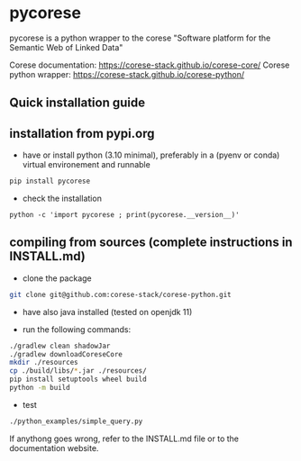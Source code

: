 # pycorese

pycorese is a python wrapper to the corese "Software platform for the Semantic Web of Linked Data"

Corese documentation:  https://corese-stack.github.io/corese-core/
Corese python wrapper: https://corese-stack.github.io/corese-python/


## Quick installation guide

## installation from pypi.org

- have or install python (3.10 minimal), preferably in a (pyenv or conda) virtual environement and runnable

```bash
pip install pycorese
```

- check the installation

```
python -c 'import pycorese ; print(pycorese.__version__)'
```


## compiling from sources (complete instructions in INSTALL.md)

- clone the package

```bash
git clone git@github.com:corese-stack/corese-python.git
```

- have also java installed (tested on openjdk 11)

- run the following commands:

```bash
./gradlew clean shadowJar
./gradlew downloadCoreseCore
mkdir ./resources
cp ./build/libs/*.jar ./resources/
pip install setuptools wheel build
python -m build
```

- test

```bash
./python_examples/simple_query.py
```

If anythong goes wrong, refer to the INSTALL.md file or to the documentation website.
